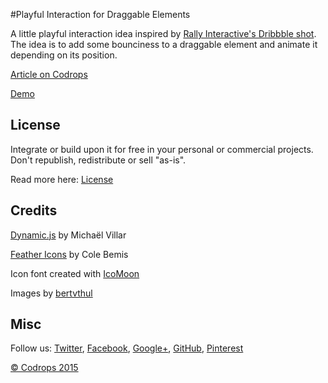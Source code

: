 #Playful Interaction for Draggable Elements

A little playful interaction idea inspired by [Rally Interactive's Dribbble shot](https://dribbble.com/shots/2116525-Spectra-Modal). The idea is to add some bounciness to a draggable element and animate it depending on its position.

[Article on Codrops](http://tympanus.net/codrops/?p=24338)

[Demo](http://tympanus.net/Development/DraggableElementsInteraction/)

## License

Integrate or build upon it for free in your personal or commercial projects. Don't republish, redistribute or sell "as-is". 

Read more here: [License](http://tympanus.net/codrops/licensing/)

## Credits

[Dynamic.js](http://dynamicsjs.com/) by Michaël Villar

[Feather Icons](https://gumroad.com/l/feather) by Cole Bemis

Icon font created with [IcoMoon](https://icomoon.io)

Images by [bertvthul](https://pixabay.com/en/users/bertvthul-1134851/)

## Misc

Follow us: [Twitter](http://www.twitter.com/codrops), [Facebook](http://www.facebook.com/pages/Codrops/159107397912), [Google+](https://plus.google.com/101095823814290637419), [GitHub](https://github.com/codrops), [Pinterest](http://www.pinterest.com/codrops/)

[© Codrops 2015](http://www.codrops.com)


